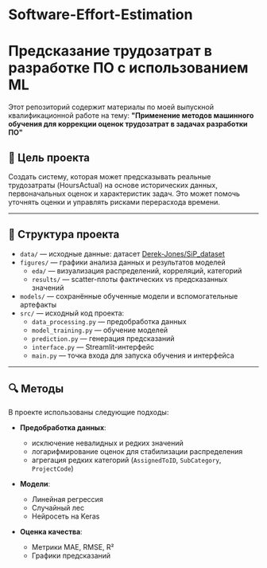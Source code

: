 # Software-Effort-Estimation
# Предсказание трудозатрат в разработке ПО с использованием ML

Этот репозиторий содержит материалы по моей выпускной квалификационной работе на тему:
**"Применение методов машинного обучения для коррекции оценок трудозатрат в задачах разработки ПО"**

## 🧠 Цель проекта

Создать систему, которая может предсказывать реальные трудозатраты (HoursActual) на основе исторических данных, первоначальных оценок и характеристик задач. Это может помочь уточнять оценки и управлять рисками перерасхода времени.

---

## 📂 Структура проекта

- `data/` — исходные данные: датасет [Derek-Jones/SiP_dataset](https://github.com/Derek-Jones/SiP_dataset)
- `figures/` — графики анализа данных и результатов моделей
  - `eda/` — визуализация распределений, корреляций, категорий
  - `results/` — scatter-плоты фактических vs предсказанных значений
- `models/` — сохранённые обученные модели и вспомогательные артефакты
- `src/` — исходный код проекта:
  - `data_processing.py` — предобработка данных
  - `model_training.py` — обучение моделей
  - `prediction.py` — генерация предсказаний
  - `interface.py` — Streamlit-интерфейс
  - `main.py` — точка входа для запуска обучения и интерфейса

---

## 🔍 Методы

В проекте использованы следующие подходы:

- **Предобработка данных**:
  - исключение невалидных и редких значений
  - логарифмирование оценок для стабилизации распределения
  - агрегация редких категорий (`AssignedToID`, `SubCategory`, `ProjectCode`)

- **Модели**:
  - Линейная регрессия
  - Случайный лес
  - Нейросеть на Keras

- **Оценка качества**:
  - Метрики MAE, RMSE, R²
  - Графики предсказаний
